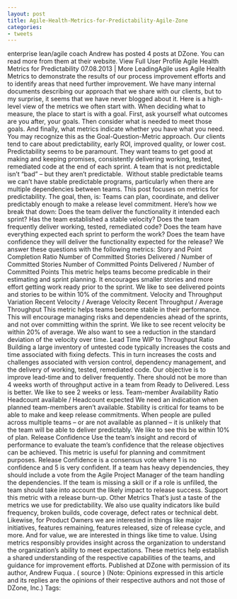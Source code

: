 ```yaml
---
layout: post
title: Agile-Health-Metrics-for-Predictability-Agile-Zone
categories:
- tweets
---
```

enterprise lean/agile coach Andrew has posted 4 posts at DZone. You can read more from them at their website. View Full User Profile
Agile Health Metrics for Predictability
07.08.2013
| More
LeadingAgile uses Agile Health Metrics to demonstrate the results of our process improvement efforts and to identify areas that need further improvement. We have many internal documents describing our approach that we share with our clients, but to my surprise, it seems that we have never blogged about it. Here is a high-level view of the metrics we often start with.
When deciding what to measure, the place to start is with a goal. First, ask yourself what outcomes are you after, your goals. Then consider what is needed to meet those goals. And finally, what metrics indicate whether you have what you need. You may recognize this as the Goal-Question-Metric approach.
Our clients tend to care about predictability, early ROI, improved quality, or lower cost. Predictability seems to be paramount. They want teams to get good at making and keeping promises, consistently delivering working, tested, remediated code at the end of each sprint. A team that is not predictable isn’t “bad” – but they aren’t predictable.  Without stable predictable teams we can’t have stable predictable programs, particularly when there are multiple dependencies between teams.
This post focuses on metrics for predictability. The goal, then, is:
Teams can plan, coordinate, and deliver predictably enough to make a release level commitment.
Here’s how we break that down:
Does the team deliver the functionality it intended each sprint?
Has the team established a stable velocity?
Does the team frequently deliver working, tested, remediated code?
Does the team have everything expected each sprint to perform the work?
Does the team have confidence they will deliver the functionality expected for the release?
We answer these questions with the following metrics:
Story and Point Completion Ratio
Number of Committed Stories Delivered / Number of Committed Stories
Number of Committed Points Delivered / Number of Committed Points
This metric helps teams become predicable in their estimating and sprint planning. It encourages smaller stories and more effort getting work ready prior to the sprint. We like to see delivered points and stories to be within 10% of the commitment.
Velocity and Throughput Variation
Recent Velocity / Average Velocity
Recent Throughput / Average Throughput
This metric helps teams become stable in their performance. This will encourage managing risks and dependencies ahead of the sprints, and not over committing within the sprint. We like to see recent velocity be within 20% of average. We also want to see a reduction in the standard deviation of the velocity over time.
Lead Time
WIP to Throughput Ratio
Building a large inventory of untested code typically increases the costs and time associated with fixing defects. This in turn increases the costs and challenges associated with version control, dependency management, and the delivery of working, tested, remediated code. Our objective is to improve lead-time and to deliver frequently. There should not be more than 4 weeks worth of throughput active in a team from Ready to Delivered. Less is better. We like to see 2 weeks or less.
Team-member Availability Ratio
Headcount available / Headcount expected
We need an indication when planned team-members aren’t available. Stability is critical for teams to be able to make and keep release commitments. When people are pulled across multiple teams – or are not available as planned – it is unlikely that the team will be able to deliver predictably. We like to see this be within 10% of plan.
Release Confidence
Use the team’s insight and record of performance to evaluate the team’s confidence that the release objectives can be achieved. This metric is useful for planning and commitment purposes. Release Confidence is a consensus vote where 1 is no confidence and 5 is very confident. If a team has heavy dependencies, they should include a vote from the Agile Project Manager of the team handling the dependencies. If the team is missing a skill or if a role is unfilled, the team should take into account the likely impact to release success. Support this metric with a release burn-up.
Other Metrics
That’s just a taste of the metrics we use for predictability. We also use quality indicators like build frequency, broken builds, code coverage, defect rates or technical debt. Likewise, for Product Owners we are interested in things like major initiatives, features remaining, features released, size of release cycle, and more. And for value, we are interested in things like time to value.
Using metrics responsibly provides insight across the organization to understand the organization’s ability to meet expectations. These metrics help establish a shared understanding of the respective capabilities of the teams, and guidance for improvement efforts.
Published at DZone with permission of its author, Andrew Fuqua . ( source )
(Note: Opinions expressed in this article and its replies are the opinions of their respective authors and not those of DZone, Inc.)
Tags:
